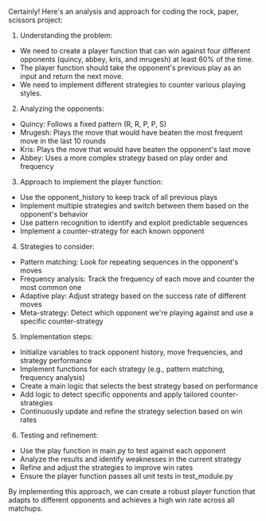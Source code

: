 Certainly! Here's an analysis and approach for coding the rock, paper, scissors project:

1. Understanding the problem:

- We need to create a player function that can win against four different opponents (quincy, abbey, kris, and mrugesh) at least 60% of the time.
- The player function should take the opponent's previous play as an input and return the next move.
- We need to implement different strategies to counter various playing styles.

2. Analyzing the opponents:

- Quincy: Follows a fixed pattern (R, R, P, P, S)
- Mrugesh: Plays the move that would have beaten the most frequent move in the last 10 rounds
- Kris: Plays the move that would have beaten the opponent's last move
- Abbey: Uses a more complex strategy based on play order and frequency

3. Approach to implement the player function:

- Use the opponent_history to keep track of all previous plays
- Implement multiple strategies and switch between them based on the opponent's behavior
- Use pattern recognition to identify and exploit predictable sequences
- Implement a counter-strategy for each known opponent

4. Strategies to consider:

- Pattern matching: Look for repeating sequences in the opponent's moves
- Frequency analysis: Track the frequency of each move and counter the most common one
- Adaptive play: Adjust strategy based on the success rate of different moves
- Meta-strategy: Detect which opponent we're playing against and use a specific counter-strategy

5. Implementation steps:

- Initialize variables to track opponent history, move frequencies, and strategy performance
- Implement functions for each strategy (e.g., pattern matching, frequency analysis)
- Create a main logic that selects the best strategy based on performance
- Add logic to detect specific opponents and apply tailored counter-strategies
- Continuously update and refine the strategy selection based on win rates

6. Testing and refinement:

- Use the play function in main.py to test against each opponent
- Analyze the results and identify weaknesses in the current strategy
- Refine and adjust the strategies to improve win rates
- Ensure the player function passes all unit tests in test_module.py

By implementing this approach, we can create a robust player function that adapts to different opponents and achieves a high win rate across all matchups.
